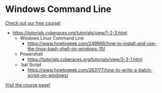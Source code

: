 # Windows Command Line

[Check out our free course!](https://academy.hoppersroppers.org/mod/page/view.php?id=706)

 * <https://tutorials.cyberaces.org/tutorials/view/1-2-3.html>
   * Windows Linux Command Line
      * <https://www.howtogeek.com/249966/how-to-install-and-use-the-linux-bash-shell-on-windows-10/>
   * Powershell
      * <https://tutorials.cyberaces.org/tutorials/view/3-3-1.html>
   * .bat Script
      * <https://www.howtogeek.com/263177/how-to-write-a-batch-script-on-windows/>

[Visit the course page!](https://academy.hoppersroppers.org/mod/page/view.php?id=706) 
